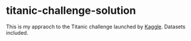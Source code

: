 # titanic-challenge-solution
This is my appraoch to the Titanic challenge launched by [Kaggle](https://www.kaggle.com). Datasets included.
